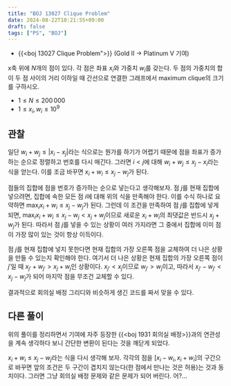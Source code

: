 ```yaml
---
title: "BOJ 13027 Clique Problem"
date: 2024-08-22T10:21:55+09:00
draft: false
tags: ["PS", "BOJ"]
---
```


* {{<boj 13027 Clique Problem">}} (Gold II -> Platinum V 기여)

x축 위에 $N$개의 점이 있다. 각 점은 좌표 $x_i$와 가중치 $w_i$를 갖는다. 두 점의 가중치의 합이 두 점 사이의 거리 이하일 때 간선으로 연결한 그래프에서 maximum clique의 크기를 구하시오.

<!--more-->

* $1 \le N \le 200\,000$
* $1 \le x_i, w_i \le 10^9$

## 관찰

일단 $w_i + w_j \le |x_i - x_j|$라는 식으로는 뭔가를 하기가 어렵기 때문에 점을 좌표가 증가하는 순으로 정렬하고 번호를 다시 매긴다. 그러면 $i < j$에 대해 $w_i + w_j \le x_j - x_i$라는 식을 얻는다. 이를 조금 바꾸면 $x_i + w_i \le x_j - w_j$가 된다.

점들의 집합에 점을 번호가 증가하는 순으로 넣는다고 생각해보자. 점 $j$를 현재 집합에 넣으려면, 집합에 속한 모든 점 $i$에 대해 위의 식을 만족해야 한다. 이를 수식 하나로 요약하면 $\max_i{x_i + w_i} \le x_j - w_j$가 된다. 그런데 이 조건을 만족하여 점 $j$를 집합에 넣게 되면, $\max_i{x_i + w_i} \le x_j - w_j < x_j + w_j$이므로 새로운 $x_i + w_i$의 최댓값은 반드시 $x_j + w_j$가 된다. 따라서 점 $j$를 넣을 수 있는 상황이 여러 가지라면 그 중에서 집합에 이미 점이 가장 많이 있는 것이 항상 이득이다.

점 $j$를 현재 집합에 넣지 못한다면 현재 집합의 가장 오른쪽 점을 교체하여 더 나은 상황을 만들 수 있는지 확인해야 한다. 여기서 더 나은 상황은 현재 집합의 가장 오른쪽 점이 $j'$일 때 $x_{j'} + w_{j'} > x_j + w_j$인 상황이다. $x_{j'} < x_j$이므로 $w_{j'} > w_j$이고, 따라서 $x_{j'} - w_{j'} < x_j - w_j$가 되어 마지막 점을 무조건 교체할 수 있다.

결과적으로 회의실 배정 그리디와 비슷하게 생긴 코드를 짜서 맞을 수 있다.

## 다른 풀이

위의 풀이를 정리하면서 기여에 자주 등장한 {{<boj 1931 회의실 배정>}}과의 연관성을 계속 생각하다 보니 간단한 변환이 된다는 것을 깨닫게 되었다.

$x_i + w_i \le x_j - w_j$라는 식을 다시 생각해 보자. 각각의 점을 $[x_i - w_i, x_i + w_i]$의 구간으로 바꾸면 앞의 조건은 두 구간이 겹치지 않는다(한 점에서 만나는 것은 허용)는 것과 동치이다. 그러면 그냥 회의실 배정 문제와 같은 문제가 되어 버린다. 어?...